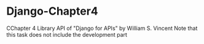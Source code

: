 # Django-Chapter4
CChapter 4 Library API of "Django for APIs" by William S. Vincent
Note that this task does not include the development part
